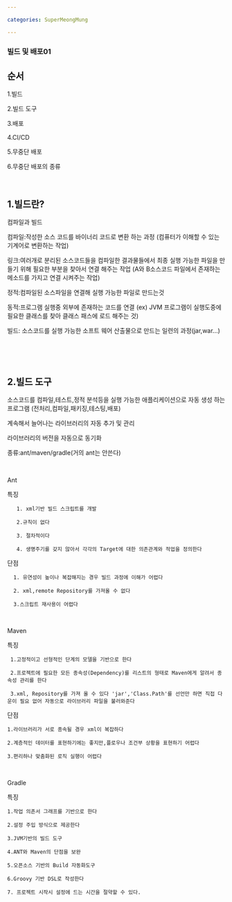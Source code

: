 ```yaml
---

categories: SuperMeongMung

---
```





### 빌드 및 배포01

순서
---
1.빌드

2.빌드 도구

3.배포

4.CI/CD

5.무중단 배포

6.무중단 배포의 종류

&nbsp;

1.빌드란?
---

컴파일과 빌드

컴파일:작성한 소스 코드를 바이너리 코드로 변환 하는 과정
(컴퓨터가 이해할 수 있는 기계어로 변환하는 작업)


링크:여러개로 분리된 소스코드들을 컴파일한 결과물들에서 최종 실행 가능한 파일을 만들기 위해 필요한 부분을 찾아서 연결 해주는 작업
(A와 B소스코드 파일에서 존재하는 메소드를 가지고 연결 시켜주는 작업)

정적:컴파일된 소스파일을 연결해 실행 가능한 파일로 만드는것

동적:프로그램 실행중 외부에 존재하는 코드를 연결
(ex) JVM 프로그램이 실행도중에 필요한 클래스를 찾아 클래스 패스에 로드 해주는 것)


빌드: 소스코드를 실행 가능한 소프트 웨어 산출물으로 만드는 일련의 과정(jar,war...)

&nbsp;

&nbsp;

2.빌드 도구
---

소스코드를 컴파일,테스트,정적 분석등을 실행 가능한 애플리케이션으로 자동 생성 하는 프로그램
(전처리,컴파일,패키징,테스팅,배포)


계속해서 늘어나는 라이브러리의 자동 추가 및 관리

라이브러리의 버전을 자동으로 동기화

종류:ant/maven/gradle(거의 ant는 안쓴다)

&nbsp;

Ant

  특징
```
   1. xml기반 빌드 스크립트를 개발
   
   2.규칙이 없다
   
   3. 절차적이다
   
   4. 생명주기를 갖지 않아서 각각의 Target에 대한 의존관계와 적업을 정의한다
```

 단점
 ```
   1. 유연성이 높이나 복잡해지는 경우 빌드 과정에 이해가 어렵다
 
   2. xml,remote Repository를 가져올 수 없다
 
   3.스크립트 재사용이 어렵다
```

&nbsp;


Maven

특징
```
 1.고정적이고 선형적인 단계의 모델을 기반으로 한다
 
 2.프로젝트에 필요한 모든 종속성(Dependency)를 리스트의 형태로 Maven에게 알려서 종속성 관리를 한다

 3.xml, Repository를 가져 올 수 있다 'jar','Class.Path'를 선언만 하면 직접 다운이 필요 없어 자동으로 라이브러리 파일을 불러와준다
```
단점
```
1.라이브러리가 서로 종속될 경우 xml이 복잡하다

2.계층적인 데이터를 표현하기에는 좋지만,플로우나 조건부 상황을 표현하기 어렵다

3.편리하나 맞춤화된 로직 실행이 어렵다
```


&nbsp;


Gradle

특징
```
1.작업 의존서 그래프를 기반으로 한다

2.설정 주입 방식으로 제공한다 

3.JVM기반의 빌드 도구

4.ANT와 Maven의 단점을 보완

5.오픈소스 기반의 Build 자동화도구

6.Groovy 기반 DSL로 작성한다

7. 프로젝트 시작시 설정에 드는 시간을 절약할 수 있다.
```